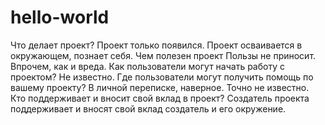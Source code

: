 # hello-world
Что делает проект?
Проект только появился. Проект осваивается в окружающем, познает себя.
Чем полезен проект
Пользы не приносит. Впрочем, как и вреда.
Как пользователи могут начать работу с проектом?
Не известно.
Где пользователи могут получить помощь по вашему проекту?
В личной переписке, наверное. Точно не известно.
Кто поддерживает и вносит свой вклад в проект?
Создатель проекта поддерживает и вносят свой вклад создатель и его окружение.
